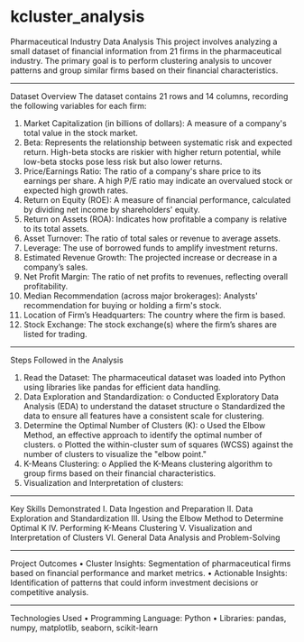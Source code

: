 # kcluster_analysis
Pharmaceutical Industry Data Analysis
This project involves analyzing a small dataset of financial information from 21 firms in the pharmaceutical industry. The primary goal is to perform clustering analysis to uncover patterns and group similar firms based on their financial characteristics.
________________________________________
Dataset Overview
The dataset contains 21 rows and 14 columns, recording the following variables for each firm:
1.	Market Capitalization (in billions of dollars):
A measure of a company's total value in the stock market.
2.	Beta:
Represents the relationship between systematic risk and expected return. High-beta stocks are riskier with higher return potential, while low-beta stocks pose less risk but also lower returns.
3.	Price/Earnings Ratio:
The ratio of a company's share price to its earnings per share. A high P/E ratio may indicate an overvalued stock or expected high growth rates.
4.	Return on Equity (ROE):
A measure of financial performance, calculated by dividing net income by shareholders' equity.
5.	Return on Assets (ROA):
Indicates how profitable a company is relative to its total assets.
6.	Asset Turnover:
The ratio of total sales or revenue to average assets.
7.	Leverage:
The use of borrowed funds to amplify investment returns.
8.	Estimated Revenue Growth:
The projected increase or decrease in a company’s sales.
9.	Net Profit Margin:
The ratio of net profits to revenues, reflecting overall profitability.
10.	Median Recommendation (across major brokerages):
Analysts' recommendation for buying or holding a firm's stock.
11.	Location of Firm’s Headquarters:
The country where the firm is based.
12.	Stock Exchange:
The stock exchange(s) where the firm’s shares are listed for trading.
________________________________________
Steps Followed in the Analysis
1.	Read the Dataset:
The pharmaceutical dataset was loaded into Python using libraries like pandas for efficient data handling.
2.	Data Exploration and Standardization:
o	Conducted Exploratory Data Analysis (EDA) to understand the dataset structure
o	Standardized the data to ensure all features have a consistent scale for clustering.
3.	Determine the Optimal Number of Clusters (K):
o	Used the Elbow Method, an effective approach to identify the optimal number of clusters.
o	Plotted the within-cluster sum of squares (WCSS) against the number of clusters to visualize the "elbow point."
4.	K-Means Clustering:
o	Applied the K-Means clustering algorithm to group firms based on their financial characteristics.
5.	Visualization and Interpretation of clusters:
________________________________________
Key Skills Demonstrated
I. Data Ingestion and Preparation
II. Data Exploration and Standardization
III. Using the Elbow Method to Determine Optimal K
IV. Performing K-Means Clustering
V. Visualization and Interpretation of Clusters
VI. General Data Analysis and Problem-Solving
________________________________________
Project Outcomes
•	Cluster Insights: Segmentation of pharmaceutical firms based on financial performance and market metrics.
•	Actionable Insights: Identification of patterns that could inform investment decisions or competitive analysis.
________________________________________
Technologies Used
•	Programming Language: Python
•	Libraries: pandas, numpy, matplotlib, seaborn, scikit-learn
